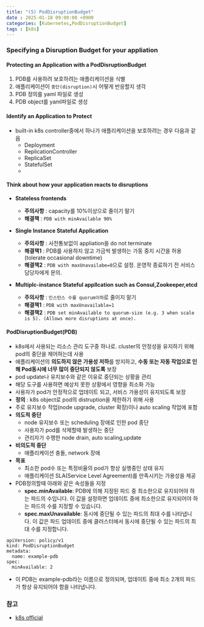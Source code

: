 ```yaml
---
title: "(5) PodDisruptionBudget"
date : 2025-01-18 09:00:00 +0900
categories: [Kubernetes,PodDisruptionBudget]
tags : [k8s]
---
```





### **Specifying a Disruption Budget for your appliation**

#### **Protecting an Application with a PodDisruptionBudget**
1. PDB를 사용하려 보호하려는 애플리케이션을 식별
2. 애플리케이션이 `중단(disruption)`시 어떻게 반응할지 생각
3. PDB 정의를 yaml 파일로 생성
4. PDB object를 yaml파일로 생성

#### **Identify an Application to Protect**
- built-in k8s controller중에서 하나가 애플리케이션을 보호하려는 경우 다음과 같음
  - Deployment
  - ReplicationController
  - ReplicaSet
  - StatefulSet
  - 

#### **Think about how  your application reacts to disruptions**

- **Stateless frontends**
  - **주의사항** : capacity를 10%이상으로 줄이기 말기
  - **해결책** : `PDB with minAvailable 90%`
  
- **Single Instance Stateful Application**
  - **주의사항** : 사전통보없이 appliation을 do not terminate
  - **해결책1** : PDB를 사용하지 않고 가금씩 발생하는 가동 중지 시간을 허용(tolerate occasional downtime)
  - **해결책2** : `PDB with maxUnavailabe=0`으로 설정. 운영작 종료하기 전 서비스 담당자에게 문의.

- **Multiplc-instance Stateful appllcation such as Consul,Zookeeper,etcd**
    - **주의사항** : `인스턴스 수를 quorum이하`로 줄이지 말기
    - **해결책1** : `PDB with maxUnavailable=1` 
   - **해결책2** : `PDB set minAvailable to quorum-size (e.g. 3 when scale is 5). (Allows more disruptions at once).` 

#### PodDisruptionBudget(PDB)
- k8s에서 사용되는 리소스 관리 도구중 하나로. cluster의 안정성을 유지하기 위해 pod의 중단을 제어하는데 사용
- 애플리케이션의 **의도하지 않은 가용성 저하**를 방지하고, **수동 또는 자동 작업으로 인해 Pod동시에 너무 많이 중단되지 않도록** 보장
- pod update나 유지보수와 같은 이유로 중단되는 상황을 관리 
- 해당 도구를 사용하면 예상치 못한 상황에서 영향을 최소화 가능 
- 사용자가 pod가 안정적으로 업데이트 되고, 서비스 가용성이 유지되도록 보장
- **정의** : k8s object로 pod의 distruption을 제한하기 위해 사용
- 주로 유지보수 작업(node upgrade, cluster 확장)이나 auto scaling 작업에 포함
- **의도적 중단**
  - node 유지보수 또는 scheduling 장애로 인한 pod 중단
  - 사용자가 pod를 삭제할때 발생하는 중단
  - 관리자가 수행한 node drain, auto scaling,update
- **비의도적 중단** 
  - 애플리케이션 충돌, network 장애
- **목표**
  - 최소한 pod수 또는 특정비율의 pod가 항상 실행중인 상태 유지
  - 애플리케이션 SLA(Service Level Agreement)를 만족시키는 가용성을 제공
- PDB정의할때 아래와 같은 속성들을 지정
    - **spec.minAvailable**: PDB에 의해 지정된 파드 중 최소한으로 유지되어야 하는 파드의 수입니다. 이 값을 설정하면 업데이트 중에 최소한으로 유지되어야 하는 파드의 수를 지정할 수 있습니다.
    - **spec.maxUnavailable**: 동시에 중단될 수 있는 파드의 최대 수를 나타냅니다. 이 값은 파드 업데이트 중에 클러스터에서 동시에 중단될 수 있는 파드의 최대 수를 지정합니다.
```
apiVersion: policy/v1
kind: PodDisruptionBudget
metadata:
  name: example-pdb
spec:
  minAvailable: 2

```
- 이 PDB는 example-pdb라는 이름으로 정의되며, 업데이트 중에 최소 2개의 파드가 항상 유지되어야 함을 나타냅니다.

### 참고
- [k8s official](https://kubernetes.io/docs/tasks/run-application/configure-pdb/)

